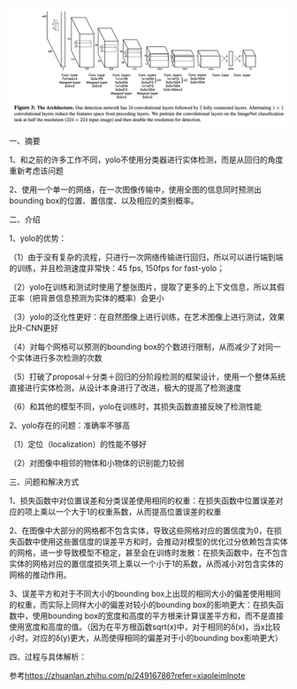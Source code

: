 ![image](https://github.com/shiyanwudi922/paper_summary/blob/master/picture/YOLO/figure3.png)

一、摘要

1、和之前的许多工作不同，yolo不使用分类器进行实体检测，而是从回归的角度重新考虑该问题

2、使用一个单一的网络，在一次图像传输中，使用全图的信息同时预测出bounding box的位置、置信度、以及相应的类别概率。

二、介绍

1、yolo的优势：

（1）由于没有复杂的流程，只进行一次网络传输进行回归，所以可以进行端到端的训练，并且检测速度非常快：45 fps, 150fps for fast-yolo；

（2）yolo在训练和测试时使用了整张图片，提取了更多的上下文信息，所以其假正率（把背景信息预测为实体的概率）会更小

（3）yolo的泛化性更好：在自然图像上进行训练，在艺术图像上进行测试，效果比R-CNN更好

（4）对每个网格可以预测的bounding box的个数进行限制，从而减少了对同一个实体进行多次检测的次数

（5）打破了proposal＋分类＋回归的分阶段检测的框架设计，使用一个整体系统直接进行实体检测，从设计本身进行了改进，极大的提高了检测速度

（6）和其他的模型不同，yolo在训练时，其损失函数直接反映了检测性能

2、yolo存在的问题：准确率不够高

（1）定位（localization）的性能不够好

（2）对图像中相邻的物体和小物体的识别能力较弱

三、问题和解决方式

1、损失函数中对位置误差和分类误差使用相同的权重：在损失函数中位置误差对应的项上乘以一个大于1的权重系数，从而提高位置误差的权重

2、在图像中大部分的网格都不包含实体，导致这些网格对应的置信度为0，在损失函数中使用这些置信度的误差平方和时，会推动对模型的优化过分依赖包含实体的网格，进一步导致模型不稳定，甚至会在训练时发散：在损失函数中，在不包含实体的网格对应的置信度损失项上乘以一个小于1的系数，从而减小对包含实体的网格的推动作用。

3、误差平方和对于不同大小的bounding box上出现的相同大小的偏差使用相同的权重，而实际上同样大小的偏差对较小的bounding box的影响更大：在损失函数中，使用bounding box的宽度和高度的平方根来计算误差平方和，而不是直接使用宽度和高度的值。（因为在平方根函数sqrt(x)中，对于相同的δ(x)，当x比较小时，对应的δ(y)更大，从而使得相同的偏差对于小的bounding box影响更大）

四、过程与具体解析：

参考<https://zhuanlan.zhihu.com/p/24916786?refer=xiaoleimlnote>